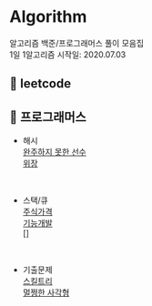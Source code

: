 # Algorithm
알고리즘 백준/프로그래머스 풀이 모음집<br>
1일 1알고리즘 시작일: 2020.07.03


## 📘 leetcode


## 📙 프로그래머스
- 해시 <br>
[완주하지 못한 선수](https://github.com/tape22/Algorithm/blob/master/프로그래머스/%5BHash%5D%20완주하지못한%20선수.md)<br>
[위장](https://github.com/tape22/Algorithm/blob/master/프로그래머스/%5BHash%5D%20위장.md)<br>

<br>

- 스택/큐 <br>
[주식가격](https://github.com/tape22/Algorithm/blob/master/프로그래머스/%5BStack%5D%20주식가격.md)<br>
[기능개발](https://github.com/tape22/Algorithm/blob/master/프로그래머스/%5BStack%5D%20기능개발.md)<br>
[]

<br>

- 기출문제 <br>
[스킬트리](https://github.com/tape22/Algorithm/blob/master/프로그래머스/%5B서머코딩%5D%20스킬트리.md)<br>
[멀쩡한 사각형](https://github.com/tape22/Algorithm/blob/master/프로그래머스/%5B서머코딩%5D%20멀쩡한%20사각형.md)<br>


